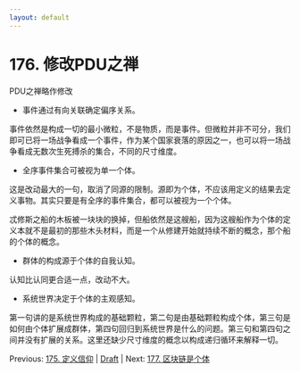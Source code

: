 ```yaml
---
layout: default
---
```

# 176. 修改PDU之禅

PDU之禅略作修改

* 事件通过有向关联确定偏序关系。

事件依然是构成一切的最小微粒，不是物质，而是事件。但微粒并非不可分，我们即可已将一场战争看成一个事件，作为某个国家衰落的原因之一，也可以将一场战争看成无数次生死搏杀的集合，不同的尺寸维度。

* 全序事件集合可被视为单一个体。

这是改动最大的一句，取消了同源的限制。源即为个体，不应该用定义的结果去定义事物。其实只要是有全序的事件集合，都可以被视为一个个体。

忒修斯之船的木板被一块块的换掉，但船依然是这艘船，因为这艘船作为个体的定义本就不是最初的那些木头材料，而是一个从修建开始就持续不断的概念，那个船的个体的概念。

* 群体的构成源于个体的自我认知。

认知比认同更合适一点，改动不大。

* 系统世界决定于个体的主观感知。

第一句讲的是系统世界构成的基础颗粒，第二句是由基础颗粒构成个体，第三句是如何由个体扩展成群体，第四句回归到系统世界是什么的问题。第三句和第四句之间并没有扩展的关系。这里还缺少尺寸维度的概念以构成递归循环来解释一切。

Previous: [175. 定义信仰](175.md) | [Draft](../Draft.md) | Next: [177. 区块链是个体](177.md)
